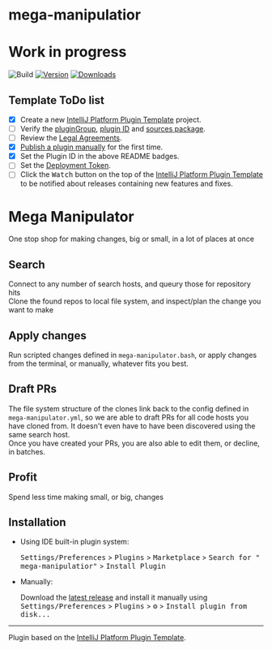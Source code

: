 # mega-manipulatior

# Work in progress

![Build](https://github.com/jensim/mega-manipulatior/workflows/Build/badge.svg)
[![Version](https://img.shields.io/jetbrains/plugin/v/16377.svg)](https://plugins.jetbrains.com/plugin/16377)
[![Downloads](https://img.shields.io/jetbrains/plugin/d/16377.svg)](https://plugins.jetbrains.com/plugin/16377)

## Template ToDo list

- [x] Create a new [IntelliJ Platform Plugin Template][template] project.
- [ ] Verify the [pluginGroup](/gradle.properties), [plugin ID](/src/main/resources/META-INF/plugin.xml)
  and [sources package](/src/main/kotlin).
- [ ] Review the [Legal Agreements](https://plugins.jetbrains.com/docs/marketplace/legal-agreements.html).
- [x] [Publish a plugin manually](https://plugins.jetbrains.com/docs/intellij/publishing-plugin.html?from=IJPluginTemplate)
  for the first time.
- [x] Set the Plugin ID in the above README badges.
- [ ] Set the [Deployment Token](https://plugins.jetbrains.com/docs/marketplace/plugin-upload.html).
- [ ] Click the <kbd>Watch</kbd> button on the top of the [IntelliJ Platform Plugin Template][template] to be notified
  about releases containing new features and fixes.

<!-- Plugin description -->

# Mega Manipulator

One stop shop for making changes, big or small, in a lot of places at once

## Search

Connect to any number of search hosts, and queury those for repository hits  
Clone the found repos to local file system, and inspect/plan the change you want to make

## Apply changes

Run scripted changes defined in `mega-manipulator.bash`, or apply changes from the terminal, or manually, whatever fits
you best.

## Draft PRs

The file system structure of the clones link back to the config defined in `mega-manipulator.yml`, so we are able to
draft PRs for all code hosts you have cloned from. It doesn't even have to have been discovered using the same search
host.  
Once you have created your PRs, you are also able to edit them, or decline, in batches.

## Profit

Spend less time making small, or big, changes


<!-- Plugin description end -->

## Installation

- Using IDE built-in plugin system:

  <kbd>Settings/Preferences</kbd> > <kbd>Plugins</kbd> > <kbd>Marketplace</kbd> > <kbd>Search for "
  mega-manipulatior"</kbd> >
  <kbd>Install Plugin</kbd>

- Manually:

  Download the [latest release](https://github.com/jensim/mega-manipulatior/releases/latest) and install it manually using
  <kbd>Settings/Preferences</kbd> > <kbd>Plugins</kbd> > <kbd>⚙️</kbd> > <kbd>Install plugin from disk...</kbd>


---
Plugin based on the [IntelliJ Platform Plugin Template][template].

[template]: https://github.com/JetBrains/intellij-platform-plugin-template
